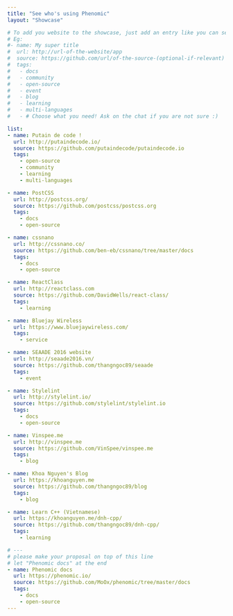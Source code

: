 ```yaml
---
title: "See who's using Phenomic"
layout: "Showcase"

# To add you website to the showcase, just add an entry like you can see below
# Eg:
#- name: My super title
#  url: http://url-of-the-website/app
#  source: https://github.com/url/of-the-source-(optional-if-relevant)
#  tags:
#   - docs
#   - community
#   - open-source
#   - event
#   - blog
#   - learning
#   - multi-languages
#   - # Choose what you need! Ask on the chat if you are not sure :)

list:
- name: Putain de code !
  url: http://putaindecode.io/
  source: https://github.com/putaindecode/putaindecode.io
  tags:
    - open-source
    - community
    - learning
    - multi-languages

- name: PostCSS
  url: http://postcss.org/
  source: https://github.com/postcss/postcss.org
  tags:
    - docs
    - open-source

- name: cssnano
  url: http://cssnano.co/
  source: https://github.com/ben-eb/cssnano/tree/master/docs
  tags:
    - docs
    - open-source

- name: ReactClass
  url: http://reactclass.com
  source: https://github.com/DavidWells/react-class/
  tags:
    - learning

- name: Bluejay Wireless
  url: https://www.bluejaywireless.com/
  tags:
    - service

- name: SEAADE 2016 website
  url: http://seaade2016.vn/
  source: https://github.com/thangngoc89/seaade
  tags:
    - event

- name: Stylelint
  url: http://stylelint.io/
  source: https://github.com/stylelint/stylelint.io
  tags:
    - docs
    - open-source

- name: Vinspee.me
  url: http://vinspee.me
  source: https://github.com/VinSpee/vinspee.me
  tags:
    - blog

- name: Khoa Nguyen's Blog
  url: https://khoanguyen.me
  source: https://github.com/thangngoc89/blog
  tags:
    - blog

- name: Learn C++ (Vietnamese)
  url: https://khoanguyen.me/dnh-cpp/
  source: https://github.com/thangngoc89/dnh-cpp/
  tags:
    - learning

# ---
# please make your proposal on top of this line
# let "Phenomic docs" at the end
- name: Phenomic docs
  url: https://phenomic.io/
  source: https://github.com/MoOx/phenomic/tree/master/docs
  tags:
    - docs
    - open-source
---
```

